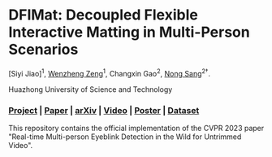 # DFIMat: Decoupled Flexible Interactive Matting in Multi-Person Scenarios

[Siyi Jiao]<sup>1</sup>, [Wenzheng Zeng](https://wenzhengzeng.github.io/)<sup>1</sup>, Changxin Gao<sup>2</sup>, [Nong Sang](https://scholar.google.com/citations?user=ky_ZowEAAAAJ&hl=zh-CN&oi=ao)<sup>2†</sup>.

Huazhong University of Science and Technology


### [Project](https://wenzhengzeng.github.io/mpeblink/) | [Paper](https://wenzhengzeng.github.io/mpeblink/static/images/mpeblink.pdf) | [arXiv](https://arxiv.org/abs/2303.16053) | [Video](https://www.youtube.com/watch?v=ngME7dym0Uk) | [Poster](https://wenzhengzeng.github.io/mpeblink/static/images/cvpr23_poster.pdf) | [Dataset](https://zenodo.org/record/7754768)

This repository contains the official implementation of the CVPR 2023 paper "Real-time Multi-person Eyeblink Detection in the Wild for Untrimmed Video".

